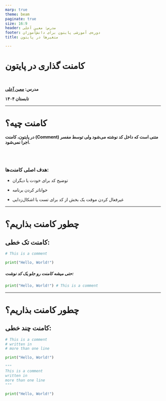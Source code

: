 ```yaml
---
marp: true
theme: beam
paginate: true
size: 16:9
header: مدرس: معین آعلی
footer: دوره‌ی آموزشی پایتون برای دانش‌آموزان
title: متغیرها در پایتون

---
```

<!-- _class: title -->

# کامنت گذاری در پایتون
<br/>

**مدرس: [معین آعلی](https://github.com/moeeinaali)**

**تابستان ۱۴۰۴**

---


# کامنت چیه؟

**در پایتون، کامنت (Comment) متنی است که داخل کد نوشته می‌شود ولی توسط مفسر اجرا نمی‌شود.**

<br/>
<br/>

### هدف اصلی کامنت‌ها:

- توضیح کد برای خودت یا دیگران

- خواناتر کردن برنامه

- غیرفعال کردن موقت یک بخش از کد برای تست یا اشکال‌زدایی

---

# چطور کامنت بذاریم؟

## کامنت تک خطی:

```python
# This is a comment

print("Hello, World!")
```

##### حتی میشه کامنت رو جلو یک کد نوشت:

```python
print("Hello, World!") # This is a comment 
```
---

# چطور کامنت بذاریم؟

## کامنت چند خطی:

```python
# This is a comment
# written in
# more than one line

print("Hello, World!")
```

```python
"""
This is a comment
written in
more than one line
"""

print("Hello, World!")
```